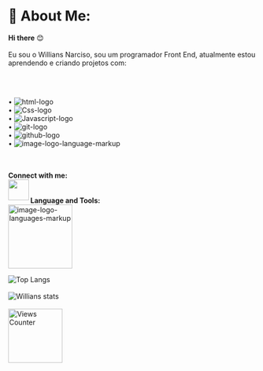 # 💫 About Me:
<b>Hi there</b> :blush:
</br>
<br>
Eu sou o Willians Narciso, sou um programador Front End, atualmente estou aprendendo e criando projetos com:

<br>
<br>

 • <img src="https://img.shields.io/badge/html5-%23E34F26.svg?style=for-the-badge&logo=html5&logoColor=white" alt="html-logo" />
 <br>
 • <img src="https://img.shields.io/badge/css3-%231572B6.svg?style=for-the-badge&logo=css3&logoColor=white" alt="Css-logo" />
 <br>
 • <img src="https://img.shields.io/badge/javascript-%23323330.svg?style=for-the-badge&logo=javascript&logoColor=%23F7DF1E" alt="Javascript-logo" />
 <br>
 • <img src="https://img.shields.io/badge/git-%23F05033.svg?style=for-the-badge&logo=git&logoColor=white" alt="git-logo" />
 <br>
 • <img src="https://img.shields.io/badge/github-%23121011.svg?style=for-the-badge&logo=github&logoColor=white" alt="github-logo" />
 <br>
 • <img src="https://img.shields.io/badge/react-%2320232a.svg?style=for-the-badge&logo=react&logoColor=%2361DAFB" alt="image-logo-language-markup" />

<br>
<br>
<b>Connect with me:</b>
<br>
<a href="https://www.linkedin.com/feed/"><img src="https://github.com/user-attachments/assets/98e0e58a-4758-4c8a-a8e2-93d37d03db5c" width=42px align=left /></a>
<br>
<br>
<b>Language and Tools:</b>
<br>
<img src="https://encrypted-tbn0.gstatic.com/images?q=tbn:ANd9GcRkiOkG5qObSaBm5lg--xFyn4MLW8fyFpbbWg&s" alt="image-logo-languages-markup" width=130px />

![Top Langs](https://github-readme-stats.vercel.app/api/top-langs/?username=Willians-wil&langs_count=8)
<br>
<br>
![Willians stats](https://github-readme-stats.vercel.app/api?username=Willians-wil&theme=gotham&show_icons=true)
<br>
<br>
<img src="https://views-counter.vercel.app/badge?pageId=Willians-wil%2FViews-Counter" alt="Views Counter" width=110px align=left>








